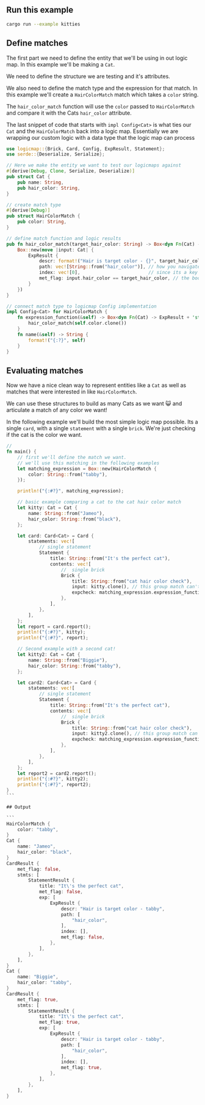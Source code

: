 ## Run this example

```bash
cargo run --example kitties
```

## Define matches

The first part we need to define the entity that we'll be using in out logic map. In this example we'll be making a `Cat`.

We need to define the structure we are testing and it's attributes.

We also need to define the match type and the expression for that match. In this example we'll create a `HairColorMatch` match which takes a `color` string.

The `hair_color_match` function will use the `color` passed to `HairColorMatch` and compare it with the Cats `hair_color` attribute.

The last snippet of code that starts with `impl Config<Cat>` is what ties our `Cat` and the `HairColorMatch` back into a logic map. Essentially we are wrapping our custom logic with a data type that the logic map can process

```rust
use logicmap::{Brick, Card, Config, ExpResult, Statement};
use serde::{Deserialize, Serialize};

// Here we make the entity we want to test our logicmaps against
#[derive(Debug, Clone, Serialize, Deserialize)]
pub struct Cat {
    pub name: String,
    pub hair_color: String,
}

// create match type
#[derive(Debug)]
pub struct HairColorMatch {
    pub color: String,
}

// define match function and logic results
pub fn hair_color_match(target_hair_color: String) -> Box<dyn Fn(Cat) -> ExpResult + 'static> {
    Box::new(move |input: Cat| {
        ExpResult {
            descr: format!("Hair is target color - {}", target_hair_color), // a desciption of the match
            path: vec![String::from("hair_color")], // how you navigate to the answer
            index: vec![0],                         // since its a key value and not in a list
            met_flag: input.hair_color == target_hair_color, // the boolean test and result
        }
    })
}

// connect match type to logicmap Config implementation
impl Config<Cat> for HairColorMatch {
    fn expression_function(&self) -> Box<dyn Fn(Cat) -> ExpResult + 'static> {
        hair_color_match(self.color.clone())
    }
    fn name(&self) -> String {
        format!("{:?}", self)
    }
}
```

## Evaluating matches

Now we have a nice clean way to represent entities like a `Cat` as well as matches that were interested in like `HairColorMatch`.

We can use these structures to build as many Cats as we want 😺 and articulate a match of any color we want!

In the following example we'll build the most simple logic map possible. Its a single `card`, with a single `statement` with a single `brick`. We're just checking if the cat is the color we want.

````rust
//
fn main() {
    // first we'll define the match we want.
    // we'll use this matching in the following examples
    let matching_expression = Box::new(HairColorMatch {
        color: String::from("tabby"),
    });

    println!("{:#?}", matching_expression);

    // basic example comparing a cat to the cat hair color match
    let kitty: Cat = Cat {
        name: String::from("Jameo"),
        hair_color: String::from("black"),
    };

    let card: Card<Cat> = Card {
        statements: vec![
            // single statement
            Statement {
                title: String::from("It's the perfect cat"),
                contents: vec![
                    //  single brick
                    Brick {
                        title: String::from("cat hair color check"),
                        input: kitty.clone(), // this group match can't use any class above...
                        expcheck: matching_expression.expression_function(),
                    },
                ],
            },
        ],
    };
    let report = card.report();
    println!("{:#?}", kitty);
    println!("{:#?}", report);

    // Second example with a second cat!
    let kitty2: Cat = Cat {
        name: String::from("Biggie"),
        hair_color: String::from("tabby"),
    };

    let card2: Card<Cat> = Card {
        statements: vec![
            // single statement
            Statement {
                title: String::from("It's the perfect cat"),
                contents: vec![
                    //  single brick
                    Brick {
                        title: String::from("cat hair color check"),
                        input: kitty2.clone(), // this group match can't use any class above...
                        expcheck: matching_expression.expression_function(),
                    },
                ],
            },
        ],
    };
    let report2 = card2.report();
    println!("{:#?}", kitty2);
    println!("{:#?}", report2);
}
```

## Output

```
HairColorMatch {
    color: "tabby",
}
Cat {
    name: "Jameo",
    hair_color: "black",
}
CardResult {
    met_flag: false,
    stmts: [
        StatementResult {
            title: "It\'s the perfect cat",
            met_flag: false,
            exp: [
                ExpResult {
                    descr: "Hair is target color - tabby",
                    path: [
                        "hair_color",
                    ],
                    index: [],
                    met_flag: false,
                },
            ],
        },
    ],
}
Cat {
    name: "Biggie",
    hair_color: "tabby",
}
CardResult {
    met_flag: true,
    stmts: [
        StatementResult {
            title: "It\'s the perfect cat",
            met_flag: true,
            exp: [
                ExpResult {
                    descr: "Hair is target color - tabby",
                    path: [
                        "hair_color",
                    ],
                    index: [],
                    met_flag: true,
                },
            ],
        },
    ],
}
````
